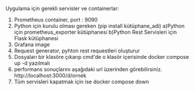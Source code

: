 Uygulama için gerekli servisler ve containerlar:
1) Prometheus container, port : 9090
2) Python için kurulu olması gereken (pip install kütüphane_adi)
  a)Python için prometheus_exporter kütüphanesi
  b)Python Rest Servisleri için Flask kütüphanesi
3) Grafana image 
4) Request generator, pyhton rest requestleri oluşturur 
5) Dosyaları bir klasöre çıkarıp cmd'de o klasör içerisinde
   docker compose up -d 
   yazılmalı
6) performans sonuçlarını aşağıdaki url üzerinden görebilirsiniz.
  http://localhost:3000/d/ornek
7) Tüm servisleri kapatmak için ise
    docker compose down 

